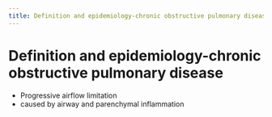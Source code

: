 ```yaml
---
title: Definition and epidemiology-chronic obstructive pulmonary disease
---
```

# Definition and epidemiology-chronic obstructive pulmonary disease

* Progressive airflow limitation
* caused by airway and parenchymal inflammation

